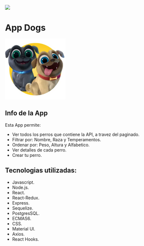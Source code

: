 <p align='left'>
    <img src='https://static.wixstatic.com/media/85087f_0d84cbeaeb824fca8f7ff18d7c9eaafd~mv2.png/v1/fill/w_160,h_30,al_c,q_85,usm_0.66_1.00_0.01/Logo_completo_Color_1PNG.webp' </img>
</p>

# App Dogs

<p align="left">
  <img height="200" src="./dog.png" />
</p>

## Info de la App

Esta App permite:
- Ver todos los perros que contiene la API, a travez del paginado.
- Filtrar por: Nombre, Raza y Temperamentos.
- Ordenar por: Peso, Altura y Alfabetico.
- Ver detalles de cada perro.
- Crear tu perro.

## Tecnologias utilizadas:
- Javascript.
- Node.js.
- React.
- React-Redux.
- Express.
- Sequelize.
- PostgresSQL.
- ECMAS6.
- CSS.
- Material UI.
- Axios.
- React Hooks.

